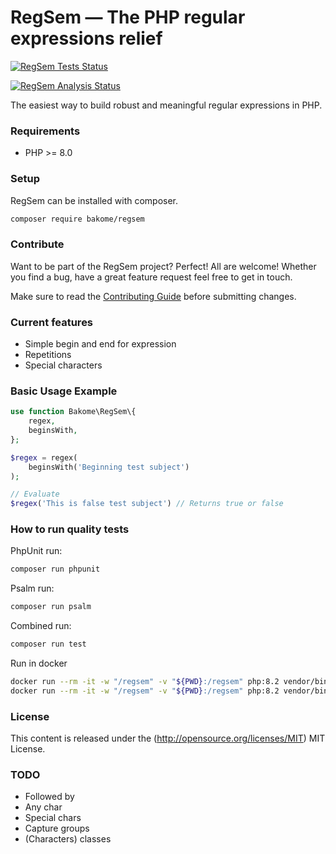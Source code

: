 RegSem — The PHP regular expressions relief
=============

[![RegSem Tests Status](https://github.com/bakome/regsem/workflows/test/badge.svg)](https://github.com/bakome/regsem/actions/workflows/test.yml)

[![RegSem Analysis Status](https://github.com/bakome/regsem/workflows/analyse/badge.svg)](https://github.com/bakome/regsem/actions/workflows/analyse.yml)


The easiest way to build robust and meaningful regular expressions in PHP.

### Requirements ###

- PHP >= 8.0

### Setup ###

RegSem can be installed with composer.

```bash
composer require bakome/regsem
```

### Contribute ###

Want to be part of the RegSem project? Perfect! All are welcome! 
Whether you find a bug, have a great feature request feel free to get in touch.

Make sure to read the [Contributing Guide](.github/CONTRIBUTING.md)
before submitting changes.

### Current features ###

- Simple begin and end for expression
- Repetitions
- Special characters

### Basic Usage Example ###

```php
use function Bakome\RegSem\{
    regex,
    beginsWith,
};

$regex = regex(
    beginsWith('Beginning test subject')
);

// Evaluate
$regex('This is false test subject') // Returns true or false

```

### How to run quality tests ###

PhpUnit run:

```sh
composer run phpunit
```

Psalm run:

```sh
composer run psalm
```

Combined run:

```sh
composer run test
```

Run in docker
```sh
docker run --rm -it -w "/regsem" -v "${PWD}:/regsem" php:8.2 vendor/bin/phpunit
docker run --rm -it -w "/regsem" -v "${PWD}:/regsem" php:8.2 vendor/bin/psalm
```

### License ###

This content is released under the (http://opensource.org/licenses/MIT) MIT License.


### TODO

 - Followed by
 - Any char
 - Special chars
 - Capture groups
 - (Characters) classes
